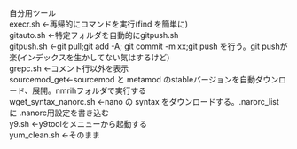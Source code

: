 自分用ツール<br>
execr.sh ←再帰的にコマンドを実行(find を簡単に)<br>
gitauto.sh ←特定フォルダを自動的にgitpush.sh<br>
gitpush.sh ←git pull;git add -A; git commit -m xx;git push を行う。git pushが楽(インデックスを生かしてない気はするけど)<br>
grepc.sh ←コメント行以外を表示<br>
sourcemod_get←sourcemod と metamod のstableバージョンを自動ダウンロード、展開。nmrihフォルダで実行する<br>
wget_syntax_nanorc.sh  ←nano の syntax をダウンロードする。.narorc_list に .nanorc用設定を書き込む<br>
y9.sh ←y9toolをメニューから起動する<br>
yum_clean.sh ←そのまま<br>
